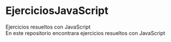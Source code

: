 # EjerciciosJavaScript
Ejercicios resueltos con JavaScript  
En este repositorio encontrara ejercicios resueltos con JavaScript
